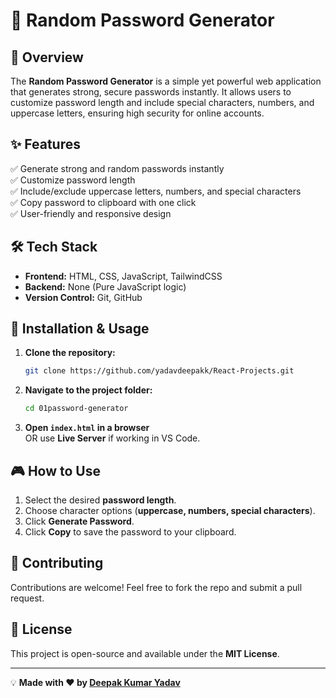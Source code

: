 # 🔐 Random Password Generator

## 📌 Overview
The **Random Password Generator** is a simple yet powerful web application that generates strong, secure passwords instantly. It allows users to customize password length and include special characters, numbers, and uppercase letters, ensuring high security for online accounts.

## ✨ Features
✅ Generate strong and random passwords instantly  
✅ Customize password length  
✅ Include/exclude uppercase letters, numbers, and special characters  
✅ Copy password to clipboard with one click  
✅ User-friendly and responsive design  

## 🛠️ Tech Stack
- **Frontend:** HTML, CSS, JavaScript, TailwindCSS
- **Backend:** None (Pure JavaScript logic)
- **Version Control:** Git, GitHub

## 🚀 Installation & Usage
1. **Clone the repository:**  
   ```sh
   git clone https://github.com/yadavdeepakk/React-Projects.git
   ```
2. **Navigate to the project folder:**  
   ```sh
   cd 01password-generator
   ```
3. **Open `index.html` in a browser**  
   OR use **Live Server** if working in VS Code.

## 🎮 How to Use
1. Select the desired **password length**.
2. Choose character options (**uppercase, numbers, special characters**).
3. Click **Generate Password**.
4. Click **Copy** to save the password to your clipboard.

## 🤝 Contributing
Contributions are welcome! Feel free to fork the repo and submit a pull request.

## 📜 License
This project is open-source and available under the **MIT License**.

---
💡 **Made with ❤️ by [Deepak Kumar Yadav ](https://github.com/yadavdeepakk)**

